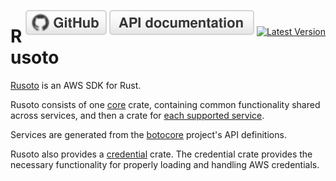 <span style="float:right"><a href="https://github.com/rusoto/rusoto" target="_blank"><img src="img/github.svg" alt="github"></a> <a href="https://docs.rs/rusoto_core" target="_blank"><img src="img/rustdoc.svg" alt="rustdoc"></a> [![Latest Version](https://img.shields.io/crates/v/rusoto_core.svg?style=social)](https://crates.io/crates/rusoto_core)</span>

# Rusoto

[Rusoto][rusoto] is an AWS SDK for Rust.

Rusoto consists of one [core][rusoto_core] crate, containing common functionality
shared across services, and then a crate for [each supported service](supported-aws-services.md).

Services are generated from the [botocore][botocore] project's API definitions.

Rusoto also provides a [credential][credential] crate. The credential crate provides the necessary
functionality for properly loading and handling AWS credentials.

[rusoto]: https://github.com/rusoto/rusoto "Rusoto"
[rusoto_core]: https://github.com/rusoto/rusoto/tree/master/rusoto/core "Rusoto Core"
[credential]: https://github.com/rusoto/rusoto/tree/master/rusoto/credential "Rusoto credential"
[botocore]: https://github.com/boto/botocore "Botocore"

